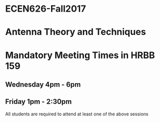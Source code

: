 # ECEN626-Fall2017
# Antenna Theory and Techniques

# Mandatory Meeting Times in HRBB 159
## Wednesday 4pm - 6pm
## Friday 1pm - 2:30pm
All students are required to attend at least one of the above sessions
